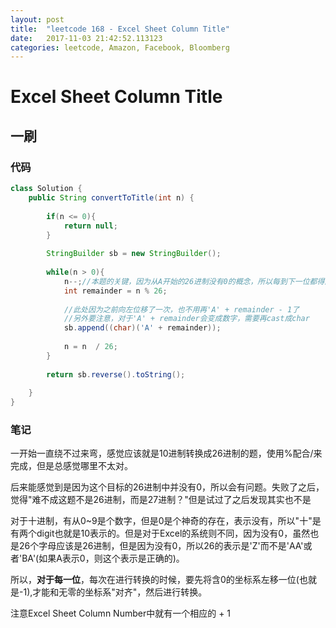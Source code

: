 ```yaml
---
layout: post
title:  "leetcode 168 - Excel Sheet Column Title"
date:   2017-11-03 21:42:52.113123
categories: leetcode, Amazon, Facebook, Bloomberg
---
```


# Excel Sheet Column Title

## 一刷

### 代码

```java
class Solution {
    public String convertToTitle(int n) {
        
        if(n <= 0){
            return null;
        }
        
        StringBuilder sb = new StringBuilder();
        
        while(n > 0){
            n--;//本题的关键，因为从A开始的26进制没有0的概念，所以每到下一位都得向左位移一次
            int remainder = n % 26;
            
            //此处因为之前向左位移了一次，也不用再'A' + remainder - 1了
            //另外要注意，对于'A' + remainder会变成数字，需要再cast成char
            sb.append((char)('A' + remainder));
            
            n = n  / 26;
        }
        
        return sb.reverse().toString();
        
    }
}
```

### 笔记

一开始一直绕不过来弯，感觉应该就是10进制转换成26进制的题，使用%配合/来完成，但是总感觉哪里不太对。

后来能感觉到是因为这个目标的26进制中并没有0，所以会有问题。失败了之后，觉得"难不成这题不是26进制，而是27进制？"但是试过了之后发现其实也不是

对于十进制，有从0~9是个数字，但是0是个神奇的存在，表示没有，所以"十"是有两个digit也就是10表示的。但是对于Excel的系统则不同，因为没有0，虽然也是26个字母应该是26进制，但是因为没有0，所以26的表示是'Z'而不是'AA'或者'BA'(如果A表示0，则这个表示是正确的)。

所以，**对于每一位**，每次在进行转换的时候，要先将含0的坐标系左移一位(也就是-1),才能和无零的坐标系"对齐"，然后进行转换。


注意Excel Sheet Column Number中就有一个相应的 + 1